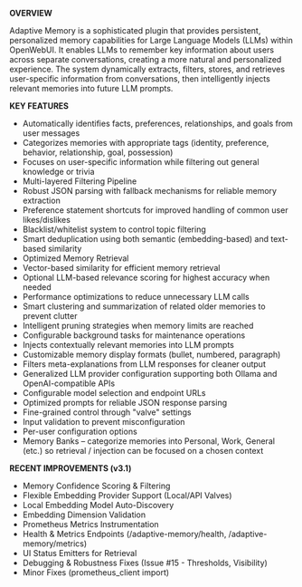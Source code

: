**OVERVIEW**

Adaptive Memory is a sophisticated plugin that provides persistent, personalized memory capabilities for Large Language Models (LLMs) within OpenWebUI. It enables LLMs to remember key information about users across separate conversations, creating a more natural and personalized experience. The system dynamically extracts, filters, stores, and retrieves user-specific information from conversations, then intelligently injects relevant memories into future LLM prompts.

**KEY FEATURES**

* Automatically identifies facts, preferences, relationships, and goals from user messages
* Categorizes memories with appropriate tags (identity, preference, behavior, relationship, goal, possession)
* Focuses on user-specific information while filtering out general knowledge or trivia
* Multi-layered Filtering Pipeline
* Robust JSON parsing with fallback mechanisms for reliable memory extraction
* Preference statement shortcuts for improved handling of common user likes/dislikes
* Blacklist/whitelist system to control topic filtering
* Smart deduplication using both semantic (embedding-based) and text-based similarity
* Optimized Memory Retrieval
* Vector-based similarity for efficient memory retrieval
* Optional LLM-based relevance scoring for highest accuracy when needed
* Performance optimizations to reduce unnecessary LLM calls
* Smart clustering and summarization of related older memories to prevent clutter
* Intelligent pruning strategies when memory limits are reached
* Configurable background tasks for maintenance operations
* Injects contextually relevant memories into LLM prompts
* Customizable memory display formats (bullet, numbered, paragraph)
* Filters meta-explanations from LLM responses for cleaner output
* Generalized LLM provider configuration supporting both Ollama and OpenAI-compatible APIs
* Configurable model selection and endpoint URLs
* Optimized prompts for reliable JSON response parsing
* Fine-grained control through "valve" settings
* Input validation to prevent misconfiguration
* Per-user configuration options
* Memory Banks – categorize memories into Personal, Work, General (etc.) so retrieval / injection can be focused on a chosen context

**RECENT IMPROVEMENTS (v3.1)**

* Memory Confidence Scoring & Filtering
* Flexible Embedding Provider Support (Local/API Valves)
* Local Embedding Model Auto-Discovery
* Embedding Dimension Validation
* Prometheus Metrics Instrumentation
* Health & Metrics Endpoints (/adaptive-memory/health, /adaptive-memory/metrics)
* UI Status Emitters for Retrieval
* Debugging & Robustness Fixes (Issue #15 - Thresholds, Visibility)
* Minor Fixes (prometheus_client import)
